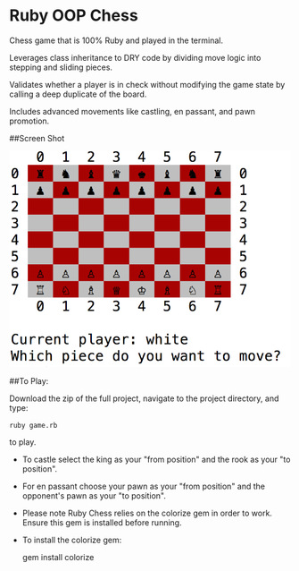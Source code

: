 # Ruby OOP Chess
Chess game that is 100% Ruby and played in the terminal.

Leverages class inheritance to DRY code by dividing move logic into stepping and sliding pieces.

Validates whether a player is in check without modifying the game state by calling a deep duplicate of the board.

Includes advanced movements like castling, en passant, and pawn promotion.

##Screen Shot

![Screen Shot](https://raw.githubusercontent.com/fleemaja/ruby_chess/master/images/chess.png)

##To Play:

Download the zip of the full project, navigate to the project directory, and type:

    ruby game.rb

to play.

+ To castle select the king as your "from position" and the rook as your "to position".

+ For en passant choose your pawn as your "from position" and the opponent's pawn as your "to position".

+ Please note Ruby Chess relies on the colorize gem in order to work. Ensure this gem is installed before running.

+ To install the colorize gem:

    gem install colorize
